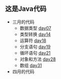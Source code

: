 这是Java代码
-----------
+ 三月的代码   
   - 数据类型       [<u>day07</u>](https://github.com/zengxpmaster/Java-learning/tree/master/src/march/day07)
   - 类型转换       [<u>day14</u>](https://github.com/zengxpmaster/Java-learning/tree/master/src/march/day14)
   - 运算符         [<u>day18</u>](https://github.com/zengxpmaster/Java-learning/tree/master/src/march/day18)
   - 分支语句       [<u>day19</u>](https://github.com/zengxpmaster/Java-learning/tree/master/src/march/day19)
   - 循环语句       [<u>day21</u>](https://github.com/zengxpmaster/Java-learning/tree/master/src/march/day21)
   - 对象和方法     [<u>day28</u>](https://github.com/zengxpmaster/Java-learning/tree/master/src/march/day28)
   - 数组          [<u>day31</u>](https://github.com/zengxpmaster/Java-learning/tree/master/src/april/day31)
+ 四月的代码
